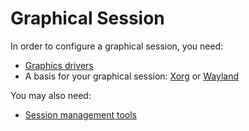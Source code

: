 # Graphical Session

In order to configure a graphical session, you need:

- [Graphics drivers](./graphics-drivers/index.md)
- A basis for your graphical session: [Xorg](./xorg.md) or
   [Wayland](./wayland.md)

You may also need:

- [Session management tools](./session-management.md)
